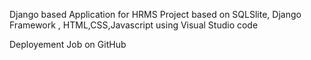 Django based Application for HRMS Project based on SQLSlite, Django Framework , HTML,CSS,Javascript using Visual Studio code

Deployement Job on GitHub
